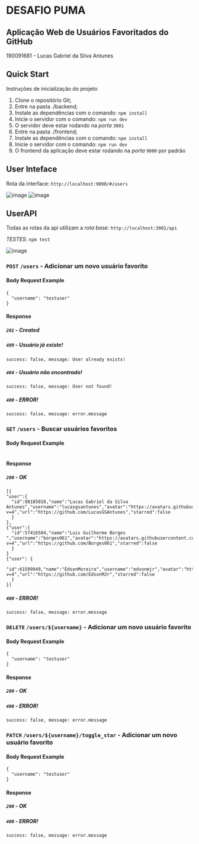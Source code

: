 # DESAFIO PUMA
## Aplicação Web de Usuários Favoritados do GitHub
190091681 - Lucas Gabriel da Silva Antunes

## Quick Start

Instruções de inicialização do projeto

1. Clone o repositório Git;
2. Entre na pasta ./backend;
3. Instale as dependências com o comando: `npm install`
4. Inicie o servidor com o comando: `npm run dev`
5. O servidor deve estar rodando na *porta* `3001`
6. Entre na pasta ./frontend;
7. Instale as dependências com o comando: `npm install`
8. Inicie o servidor com o comando: `npm run dev`
9. O frontend da aplicação deve estar rodando na *porta* `9000` por padrão

## User Inteface
Rota da interface: `http://localhost:9000/#/users`

![image](https://github.com/user-attachments/assets/93fb1924-a38e-464e-91d8-4ab64562f95b)
![image](https://github.com/user-attachments/assets/d3654f2a-1632-42f4-bee5-454740e3cf56)

## UserAPI
Todas as rotas da api utilizam a *rota base*: `http://localhost:3001/api`

*TESTES*: `npm test`

![image](https://github.com/user-attachments/assets/27666ce5-ecb5-4b6b-b243-e69c1e2e3b26)


### `POST` `/users` - Adicionar um novo usuário favorito

#### Body Request Example
```
{
  "username": "testuser"
}
```

#### Response
##### `201` - Created

##### `409` - Usuário já existe!
```
success: false, message: User already exists!
```

##### `404` - Usuário não encontrado!
```
success: false, message: User not found!
```


##### `400` - ERROR!
```
success: false, message: error.message
```

### `GET` `/users` - Buscar usuários favoritos

#### Body Request Example
```
```

#### Response
##### `200` - OK
```
[{
"user":{
  "id":98185010,"name":"Lucas Gabriel da Silva Antunes","username":"lucasgsantunes","avatar":"https://avatars.githubusercontent.com/u/98185010?v=4","url":"https://github.com/LucasGSAntunes","starred":false
  }
},
{"user":{
  "id":57416584,"name":"Luis Guilherme Borges ","username":"borges061","avatar":"https://avatars.githubusercontent.com/u/57416584?v=4","url":"https://github.com/Borges061","starred":false
  }
}
{"user": {
  "id":61599949,"name":"EdsonMoreira","username":"edsonmjr","avatar":"https://avatars.githubusercontent.com/u/61599949?v=4","url":"https://github.com/EdsonMJr","starred":false
  }
}]
```


##### `400` - ERROR!
```
success: false, message: error.message
```


### `DELETE` `/users/${username}` - Adicionar um novo usuário favorito

#### Body Request Example
```
{
  "username": "testuser"
}
```

#### Response
##### `200` - OK

##### `400` - ERROR!
```
success: false, message: error.message
```

### `PATCH` `/users/${username}/toggle_star` - Adicionar um novo usuário favorito

#### Body Request Example
```
{
  "username": "testuser"
}
```

#### Response
##### `200` - OK

##### `400` - ERROR!
```
success: false, message: error.message
```
